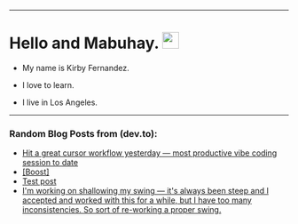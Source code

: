 
<img src="https://komarev.com/ghpvc/?username=kirbygit&style=flat-square&color=blue" alt=""/>

---
<h1>
  Hello and Mabuhay.
  <img src="https://media.giphy.com/media/hvRJCLFzcasrR4ia7z/giphy.gif" width="30px"/>
</h1>

- My name is Kirby Fernandez.

- I love to learn.

- I live in Los Angeles.

---

### Random Blog Posts from (dev.to):
<!-- BLOG-POST-LIST:START -->
- [Hit a great cursor workflow yesterday — most productive vibe coding session to date](https://dev.to/ben/hit-a-great-cursor-workflow-yesterday-most-productive-vibe-coding-session-to-date-3l1o)
- [[Boost]](https://dev.to/ben/-2n7p)
- [Test post](https://dev.to/ben/test-post-401a)
- [I&#39;m working on shallowing my swing — it&#39;s always been steep and I accepted and worked with this for a while, but I have too many inconsistencies. So sort of re-working a proper swing.](https://dev.to/ben/im-working-on-shallowing-my-swing-its-always-been-steep-and-i-accepted-and-worked-with-this-for-5bcc)
<!-- BLOG-POST-LIST:END -->

